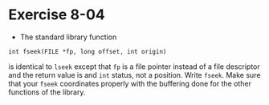 # Exercise 8-04

- The standard library function
```
int fseek(FILE *fp, long offset, int origin)
```
is identical to `lseek` except that `fp` is a file pointer instead of a file descriptor
and the return value is and `int` status, not a position.
Write `fseek`. Make sure that your `fseek` coordinates properly with the buffering done for the other functions of the library.
